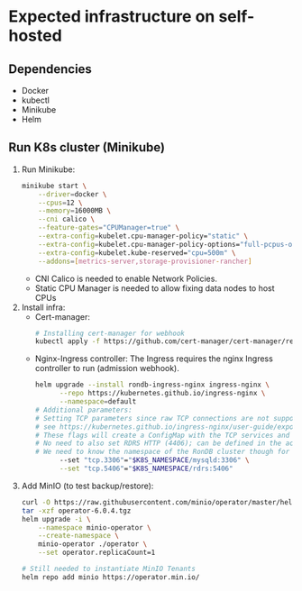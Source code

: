 # Expected infrastructure on self-hosted

## Dependencies

- Docker
- kubectl
- Minikube
- Helm

## Run K8s cluster (Minikube)

1. Run Minikube:
    ```bash
    minikube start \
        --driver=docker \
        --cpus=12 \
        --memory=16000MB \
        --cni calico \
        --feature-gates="CPUManager=true" \
        --extra-config=kubelet.cpu-manager-policy="static" \
        --extra-config=kubelet.cpu-manager-policy-options="full-pcpus-only=true" \
        --extra-config=kubelet.kube-reserved="cpu=500m" \
        --addons=[metrics-server,storage-provisioner-rancher]
    ```
    * CNI Calico is needed to enable Network Policies.
    * Static CPU Manager is needed to allow fixing data nodes to host CPUs
2. Install infra:
    - Cert-manager:
        ```bash
        # Installing cert-manager for webhook
        kubectl apply -f https://github.com/cert-manager/cert-manager/releases/download/v1.14.3/cert-manager.yaml
        ```
    - Nginx-Ingress controller:
      The Ingress requires the nginx Ingress controller to run (admission webhook).
      ```bash
      helm upgrade --install rondb-ingress-nginx ingress-nginx \
            --repo https://kubernetes.github.io/ingress-nginx \
            --namespace=default
      # Additional parameters:
      # Setting TCP parameters since raw TCP connections are not supported by default;
      # see https://kubernetes.github.io/ingress-nginx/user-guide/exposing-tcp-udp-services/
      # These flags will create a ConfigMap with the TCP services and ports to expose.
      # No need to also set RDRS HTTP (4406); can be defined in the actual Ingress.
      # We need to know the namespace of the RonDB cluster though for this to work.
            --set "tcp.3306"="$K8S_NAMESPACE/mysqld:3306" \
            --set "tcp.5406"="$K8S_NAMESPACE/rdrs:5406"
      ```
3. Add MinIO (to test backup/restore):
    ```bash
    curl -O https://raw.githubusercontent.com/minio/operator/master/helm-releases/operator-6.0.4.tgz
    tar -xzf operator-6.0.4.tgz
    helm upgrade -i \
        --namespace minio-operator \
        --create-namespace \
        minio-operator ./operator \
        --set operator.replicaCount=1

    # Still needed to instantiate MinIO Tenants
    helm repo add minio https://operator.min.io/
    ```
